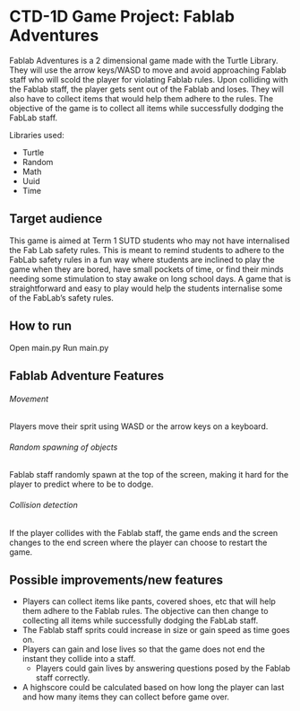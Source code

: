 # CTD-1D Game Project: Fablab Adventures 

Fablab Adventures is a 2 dimensional game made with the Turtle Library. They will use the arrow keys/WASD to move and avoid approaching Fablab staff who will scold the player for violating Fablab rules. Upon colliding with the Fablab staff, the player gets sent out of the Fablab and loses. They will also have to collect items that would help them adhere to the rules. The objective of the game is to collect all items while successfully dodging the FabLab staff.

Libraries used:
- Turtle
- Random 
- Math
- Uuid
- Time

## Target audience
This game is aimed at Term 1 SUTD students who may not have internalised the Fab Lab safety rules. This is meant to remind students to adhere to the FabLab safety rules in a fun way where students are inclined to play the game when they are bored, have small pockets of time, or find their minds needing some stimulation to stay awake on long school days. A game that is straightforward and easy to play would help the students internalise some of the FabLab’s safety rules.

## How to run
Open main.py
Run main.py

## Fablab Adventure Features 

###### Movement
Players move their sprit using WASD or the arrow keys on a keyboard. 

###### Random spawning of objects 
Fablab staff randomly spawn at the top of the screen, making it hard for the player to predict where to be to dodge. 

###### Collision detection 
If the player collides with the Fablab staff, the game ends and the screen changes to the end screen where the player can choose to restart the game.

## Possible improvements/new features
- Players can collect items like pants, covered shoes, etc that will help them adhere to the Fablab rules. The objective can then change to collecting all items while successfully dodging the FabLab staff.
- The Fablab staff sprits could increase in size or gain speed as time goes on.
- Players can gain and lose lives so that the game does not end the instant they collide into a staff. 
    - Players could gain lives by answering questions posed by the Fablab staff correctly.
- A highscore could be calculated based on how long the player can last and how many items they can collect before game over. 
